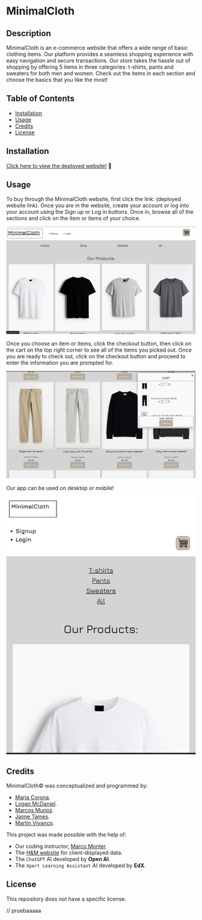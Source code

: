 # MinimalCloth

## Description

MinimalCloth is an e-commerce website that offers a wide range of basic clothing items. Our platform provides a seamless shopping experience with easy navigation and secure transactions. Our store takes the hassle out of shopping by offering 5 items in three categories: t-shirts, pants and sweaters for both men and women. Check out the items in each section and choose the basics that you like the most!

## Table of Contents

* [Installation](#installation)
* [Usage](#usage)
* [Credits](#credits)
* [License](#license)

## Installation

[Click here to view the deployed website!](https://e-commerce-project-udvs.onrender.com/) 👕

## Usage

To buy through the MinimalCloth website, first click the link: (deployed website link). Once you are in the website, create your account or log into your account using the Sign up or Log in buttons. Once in, browse all of the sections and click on the item or items of your choice.

![Screenshot of the homepage of the website](./client/public/images/image.png)

Once you choose an item or items, click the checkout button, then click on the cart on the top right corner to see all of the items you picked out. Once you are ready to check out, click on the checkout button and proceed to enter the information you are prompted for.

![Screenshot of the cart feature of the website](./client/public/images/image-1.png)


Our app can be used on desktop or mobile!

![Screenshot of the website's responsiveness for mobile users](./client/public/images/image-2.png)

## Credits

MinimalCloth©️  was conceptualized and programmed by:
* [Maria Corona](https://github.com/m13corona).
* [Logan McDaniel](https://github.com/lsmcd).
* [Marcos Munoz](https://github.com/marcusmr15).
* [Jaime Tames](https://github.com/jaimetam).
* [Martin Vivanco](https://github.com/MartinVF12).

This project was made possible with the help of:
* Our coding instructor, [Marco Monter](https://github.com/montermarco).
* The [H&M website](https://www2.hm.com/es_mx/index.html) for client-displayed data.
* The `ChatGPT` AI developed by __Open AI__.
* The `Xpert Learning Assistant` AI developed by __EdX__.

## License

This repository does not have a specific license.


// pruebaaaaa